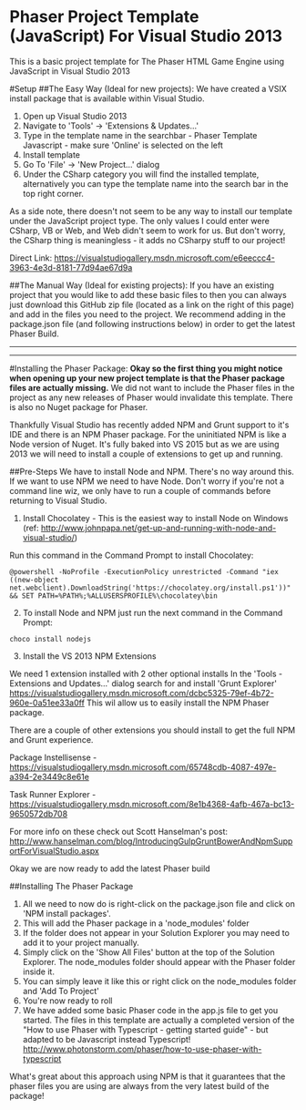 Phaser Project Template (JavaScript) For Visual Studio 2013
==================================

This is a basic project template for The Phaser HTML Game Engine using JavaScript in Visual Studio 2013

#Setup
##The Easy Way (Ideal for new projects):
We have created a VSIX install package that is available within Visual Studio.

1. Open up Visual Studio 2013
2. Navigate to 'Tools' -> 'Extensions & Updates...'
3. Type in the template name in the searchbar - Phaser Template Javascript - make sure 'Online' is selected on the left
4. Install template
5. Go To 'File' -> 'New Project...' dialog
6. Under the CSharp category you will find the installed template, alternatively you can type the template name into the search bar in the top right corner.

As a side note, there doesn't not seem to be any way to install our template under the JavaScript project type. The only values I could enter were CSharp, VB or Web, and Web didn't seem to work for us. But don't worry, the CSharp thing is meaningless - it adds no CSharpy stuff to our project!

Direct Link:
https://visualstudiogallery.msdn.microsoft.com/e6eeccc4-3963-4e3d-8181-77d94ae67d9a

##The Manual Way (Ideal for existing projects):
If you have an existing project that you would like to add these basic files to then you can always just download this GitHub zip file (located as a link on the right of this page) and add in the files you need to the project. We recommend adding in the package.json file (and following instructions below) in order to get the latest Phaser Build.

---
---

#Installing the Phaser Package:
**Okay so the first thing you might notice when opening up your new project template is that the Phaser package files are actually missing.**
We did not want to include the Phaser files in the project as any new releases of Phaser would invalidate this template.
There is also no Nuget package for Phaser.

Thankfully Visual Studio has recently added NPM and Grunt support to it's IDE and there is an NPM Phaser package. For the uninitiated NPM is like a Node version of Nuget. It's fully baked into VS 2015 but as we are using 2013 we will need to install a couple of extensions to get up and running.

##Pre-Steps
We have to install Node and NPM. There's no way around this. If we want to use NPM we need to have Node. Don't worry if you're not a command line wiz, we only have to run a couple of commands before returning to Visual Studio.

1. Install Chocolatey - This is the easiest way to install Node on Windows (ref: http://www.johnpapa.net/get-up-and-running-with-node-and-visual-studio/)

Run this command in the Command Prompt to install Chocolatey:

  ```
  @powershell -NoProfile -ExecutionPolicy unrestricted -Command "iex ((new-object     net.webclient).DownloadString('https://chocolatey.org/install.ps1'))" && SET PATH=%PATH%;%ALLUSERSPROFILE%\chocolatey\bin
  ```

2. To install Node and NPM just run the next command in the Command Prompt:

  ```
  choco install nodejs
  ```

3. Install the VS 2013 NPM Extensions

  We need 1 extension installed with 2 other optional installs
  In the 'Tools - Extensions and Updates...' dialog search for and install 'Grunt Explorer'
  https://visualstudiogallery.msdn.microsoft.com/dcbc5325-79ef-4b72-960e-0a51ee33a0ff
  This wil allow us to easily install the NPM Phaser package.

There are a couple of other extensions you should install to get the full NPM and Grunt experience.

Package Instellisense - https://visualstudiogallery.msdn.microsoft.com/65748cdb-4087-497e-a394-2e3449c8e61e

Task Runner Explorer - https://visualstudiogallery.msdn.microsoft.com/8e1b4368-4afb-467a-bc13-9650572db708

For more info on these check out Scott Hanselman's post: http://www.hanselman.com/blog/IntroducingGulpGruntBowerAndNpmSupportForVisualStudio.aspx

Okay we are now ready to add the latest Phaser build

##Installing The Phaser Package
1. All we need to now do is right-click on the package.json file and click on 'NPM install packages'.
2. This will add the Phaser package in a 'node_modules' folder
3. If the folder does not appear in your Solution Explorer you may need to add it to your project manually.
4. Simply click on the 'Show All Files' button at the top of the Solution Explorer. The node_modules folder should appear with the Phaser folder inside it.
5. You can simply leave it like this or right click on the node_modules folder and 'Add To Project'
6. You're now ready to roll
7. We have added some basic Phaser code in the app.js file to get you started. The files in this template are actually a completed version of the "How to use Phaser with Typescript - getting started guide" - but adapted to be Javascript instead Typescript! http://www.photonstorm.com/phaser/how-to-use-phaser-with-typescript

What's great about this approach using NPM is that it guarantees that the phaser files you are using are always from the very latest build of the package!
